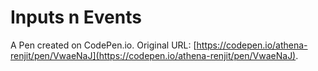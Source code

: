 # Inputs n Events

A Pen created on CodePen.io. Original URL: [https://codepen.io/athena-renjit/pen/VwaeNaJ](https://codepen.io/athena-renjit/pen/VwaeNaJ).


